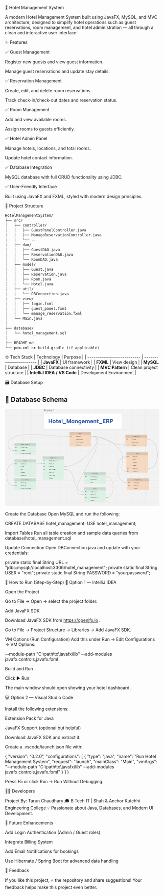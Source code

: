 🏨 Hotel Management System

A modern Hotel Management System built using JavaFX, MySQL, and MVC architecture, designed to simplify hotel operations such as guest reservations, room management, and hotel administration — all through a clean and interactive user interface.

✨ Features

✅ Guest Management

Register new guests and view guest information.

Manage guest reservations and update stay details.

✅ Reservation Management

Create, edit, and delete room reservations.

Track check-in/check-out dates and reservation status.

✅ Room Management

Add and view available rooms.

Assign rooms to guests efficiently.

✅ Hotel Admin Panel

Manage hotels, locations, and total rooms.

Update hotel contact information.

✅ Database Integration

MySQL database with full CRUD functionality using JDBC.

✅ User-Friendly Interface

Built using JavaFX and FXML, styled with modern design principles.


🧩 Project Structure
```text
HotelManagementSystem/
├── src/
│   ├── controller/
│   │   ├── GuestPanelController.java
│   │   ├── ManageReservationController.java
│   │   └── ...
│   ├── dao/
│   │   ├── GuestDAO.java
│   │   ├── ReservationDAO.java
│   │   └── RoomDAO.java
│   ├── model/
│   │   ├── Guest.java
│   │   ├── Reservation.java
│   │   ├── Room.java
│   │   └── Hotel.java
│   ├── util/
│   │   └── DBConnection.java
│   ├── view/
│   │   ├── login.fxml
│   │   ├── guest_panel.fxml
│   │   └── manage_reservation.fxml
│   └── Main.java
│
├── database/
│   └── hotel_management.sql
│
├── README.md
└── pom.xml or build.gradle (if applicable)
```

⚙️ Tech Stack
| Technology                  | Purpose                 |
| --------------------------- | ----------------------- |
| **JavaFX**                  | UI framework            |
| **FXML**                    | View design             |
| **MySQL**                   | Database                |
| **JDBC**                    | Database connectivity   |
| **MVC Pattern**             | Clean project structure |
| **IntelliJ IDEA / VS Code** | Development Environment |

🗃️ Database Setup
## 📸 Database Schema

![Data Base Schema](images/image.png)


Create the Database
Open MySQL and run the following:

CREATE DATABASE hotel_management;
USE hotel_management;


Import Tables
Run all table creation and sample data queries from
database/hotel_management.sql

Update Connection
Open DBConnection.java and update with your credentials:

private static final String URL = "jdbc:mysql://localhost:3306/hotel_management";
private static final String USER = "root";
private static final String PASSWORD = "yourpassword";

🧠 How to Run (Step-by-Step)
🧩 Option 1 — IntelliJ IDEA

Open the Project

Go to File → Open → select the project folder.

Add JavaFX SDK

Download JavaFX SDK from https://openjfx.io
.

Go to File → Project Structure → Libraries → Add JavaFX SDK.

VM Options (Run Configuration)
Add this under Run → Edit Configurations → VM Options:

--module-path "C:\path\to\javafx\lib" --add-modules javafx.controls,javafx.fxml


Build and Run

Click ▶ Run

The main window should open showing your hotel dashboard.

💻 Option 2 — Visual Studio Code

Install the following extensions:

Extension Pack for Java

JavaFX Support (optional but helpful)

Download JavaFX SDK and extract it.

Create a .vscode/launch.json file with:

{
  "version": "0.2.0",
  "configurations": [
    {
      "type": "java",
      "name": "Run Hotel Management System",
      "request": "launch",
      "mainClass": "Main",
      "vmArgs": "--module-path \"C:\\path\\to\\javafx\\lib\" --add-modules javafx.controls,javafx.fxml"
    }
  ]
}


Press F5 or click Run → Run Without Debugging.

🧑‍💻 Developers

Project By: Tarun Chaudhary
🎓 B.Tech IT | Shah & Anchor Kutchhi Engineering College
💡 Passionate about Java, Databases, and Modern UI Development.

🚀 Future Enhancements

 Add Login Authentication (Admin / Guest roles)

 Integrate Billing System

 Add Email Notifications for bookings

 Use Hibernate / Spring Boot for advanced data handling

💬 Feedback

If you like this project, ⭐ the repository and share suggestions!
Your feedback helps make this project even better.